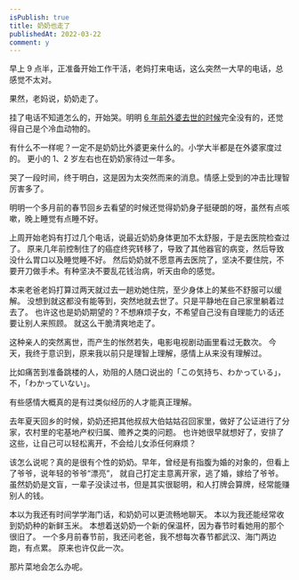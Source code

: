 ```yaml
---
isPublish: true
title: 奶奶也走了
publishedAt: 2022-03-22
comment: y
---
```


早上 9 点半，正准备开始工作干活，老妈打来电话，这么突然一大早的电话，总感觉不太对。

果然，老妈说，奶奶走了。

挂了电话不知道怎么的，开始哭。明明 [6 年前外婆去世的时候](./2016-04-07-for-granny/)完全没有的，还觉得自己是个冷血动物的。

有什么不一样呢？一定不是奶奶比外婆更亲什么的。小学大半都是在外婆家度过的。
更小的 1、2 岁左右也在奶奶家待过一年多。

哭了一段时间，终于明白，这是因为太突然而来的消息。情感上受到的冲击比理智厉害多了。

明明一个多月前的春节回乡去看望的时候还觉得奶奶身子挺硬朗的呀，虽然有点咳嗽，晚上睡觉有点睡不好。

上周开始老妈有打过几个电话，说最近奶奶身体更加不太舒服，于是去医院检查过了。
原来几年前控制住了的癌症终究转移了，导致了其他器官的病变，然后导致没什么胃口以及睡觉睡不好。
然后奶奶就不愿意再去医院了，坚决不要住院，不要开刀做手术。有种坚决不要乱花钱治病，听天由命的感觉。

本来老爸老妈打算过两天就过去一趟劝她住院，至少身体上的某些不舒服可以缓解。
没想到就这都没有能等到，突然地就去世了。只是平静地在自己家里躺着过去了。
也许这也是奶奶期望的？不想麻烦子女，不希望自己没有自理能力的话还要让别人来照顾。
就这么干脆清爽地走了。

这种亲人的突然离世，而产生的怅然若失，电影电视剧动画里看过无数次。
今天，我终于意识到，原来我以前只是理智上理解，感情上从来没有理解过。

比如痛苦到准备跳楼的人，劝阻的人随口说出的「この気持ち、わかっている」，不，「わかっていない」。

有些感情大概真的是有过类似经历的人才能真正理解。

去年夏天回乡的时候，奶奶还把其他叔叔大伯姑姑召回家里，做好了公证进行了分家，农村里的宅基地产权归属、赡养之类的问题。
也许她很早就想好了，安排了这些，让自己可以轻松离开，不会给儿女添任何麻烦？

该怎么说呢？真的是很有个性的奶奶。早年，曾经是有指腹为婚的对象的，但看上了爷爷，说年轻的爷爷“漂亮”，
就自己打定主意离开家，逃了婚，嫁给了爷爷。
虽然奶奶是文盲，一辈子没读过书，但是其实很聪明，和人打牌会算牌，经常能赚别人的钱。


本以为我还有时间学学海门话，和奶奶可以更流畅地聊天。
本以为我还能经常收到奶奶种的新鲜玉米。
本想着送奶奶一个新的保温杯，因为春节时看她用的那个很旧了。
一个多月前春节前，我还问老爸，我不想每次春节都武汉、海门两边跑，有点累。
原来也许仅此一次。


那片菜地会怎么办呢。
